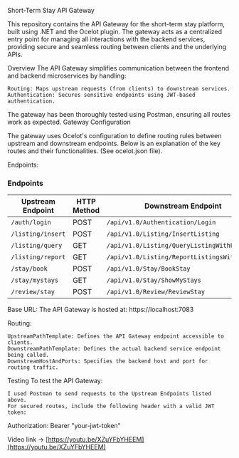 Short-Term Stay API Gateway

This repository contains the API Gateway for the short-term stay platform, built using .NET and the Ocelot plugin.
The gateway acts as a centralized entry point for managing all interactions with the backend services, providing secure and seamless routing between clients and the underlying APIs.

Overview
The API Gateway simplifies communication between the frontend and backend microservices by handling:

    Routing: Maps upstream requests (from clients) to downstream services.
    Authentication: Secures sensitive endpoints using JWT-based authentication.

The gateway has been thoroughly tested using Postman, ensuring all routes work as expected.
Gateway Configuration

The gateway uses Ocelot's configuration to define routing rules between upstream and downstream endpoints. Below is an explanation of the key routes and their functionalities.
(See ocelot.json file).
    
Endpoints:
### Endpoints  

| **Upstream Endpoint**      | **HTTP Method** | **Downstream Endpoint**                              
|----------------------------|-----------------|-----------------------------------------------------| 
| `/auth/login`              | POST            | `/api/v1.0/Authentication/Login`                   |  
| `/listing/insert`          | POST            | `/api/v1.0/Listing/InsertListing`                  |   
| `/listing/query`           | GET             | `/api/v1.0/Listing/QueryListingWithPaging`         |  
| `/listing/report`          | GET             | `/api/v1.0/Listing/ReportListingsWithPaging`       |   
| `/stay/book`               | POST            | `/api/v1.0/Stay/BookStay`                          |   
| `/stay/mystays`            | GET             | `/api/v1.0/Stay/ShowMyStays`                       |   
| `/review/stay`             | POST            | `/api/v1.0/Review/ReviewStay`                      |   


Base URL:
The API Gateway is hosted at:
https://localhost:7083 

Routing:

    UpstreamPathTemplate: Defines the API Gateway endpoint accessible to clients.
    DownstreamPathTemplate: Defines the actual backend service endpoint being called.
    DownstreamHostAndPorts: Specifies the backend host and port for routing traffic.

Testing
To test the API Gateway:

    I used Postman to send requests to the Upstream Endpoints listed above.
    For secured routes, include the following header with a valid JWT token:
  Authorization: Bearer "your-jwt-token"  

Video link -> [https://youtu.be/XZuYFbYHEEM](https://youtu.be/XZuYFbYHEEM)
